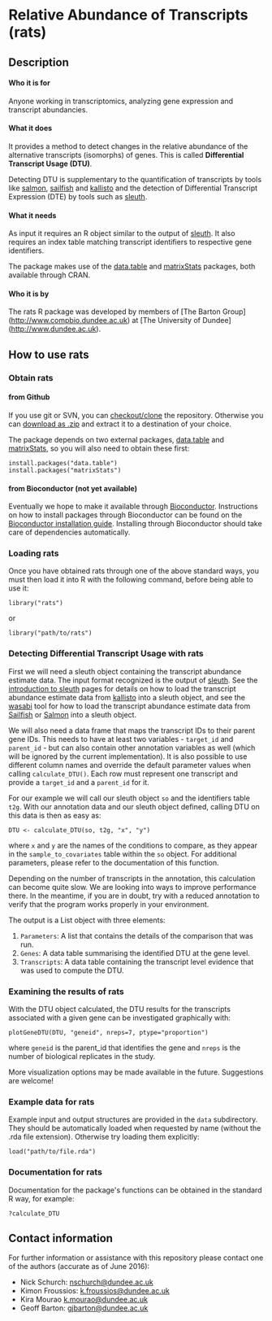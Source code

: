 # Relative Abundance of Transcripts (rats)

## Description

#### Who it is for

Anyone working in transcriptomics, analyzing gene expression and transcript abundancies.

#### What it does

It provides a method to detect changes in the relative abundance of the alternative transcripts (isomorphs) of genes. This is called **Differential Transcript Usage (DTU)**.  

Detecting DTU is supplementary to the quantification of transcripts by tools like [salmon](http://combine-lab.github.io/salmon/), [sailfish](http://www.cs.cmu.edu/~ckingsf/software/sailfish/) and [kallisto](http://pachterlab.github.io/kallisto/) and the detection of Differential Transcript Expression (DTE) by tools such as [sleuth](http://pachterlab.github.io/sleuth/).

#### What it needs

As input it requires an R object similar to the output of [sleuth](http://pachterlab.github.io/sleuth/). It also requires an index table matching transcript identifiers to respective gene identifiers.  

The package makes use of the [data.table](https://cran.r-project.org/web/packages/data.table/index.html) and [matrixStats](https://cran.r-project.org/web/packages/matrixStats/index.html) packages, both available through CRAN.

#### Who it is by

The rats R package was developed by members of [The Barton Group] (http://www.compbio.dundee.ac.uk) at [The University of Dundee] (http://www.dundee.ac.uk).


## How to use rats

### Obtain rats

#### from Github

If you use git or SVN, you can [checkout/clone](https://github.com/nickschurch/Rats.git) the repository. Otherwise you can [download as .zip](https://github.com/nickschurch/Rats/archive/master.zip) and extract it to a destination of your choice.

The package depends on two external packages, [data.table](https://cran.r-project.org/web/packages/data.table/index.html) and [matrixStats](https://cran.r-project.org/web/packages/matrixStats/index.html), so you will also need to obtain these first:

```{r eval=FALSE}
install.packages("data.table")
install.packages("matrixStats")
```

#### from Bioconductor (not yet available)

Eventually we hope to make it available through [Bioconductor](https://bioconductor.org/). Instructions on how to install packages through Bioconductor can be found on the [Bioconductor installation guide](https://www.bioconductor.org/install/). Installing through Bioconductor should take care of dependencies automatically.

### Loading rats

Once you have obtained rats through one of the above standard ways, you must then load it into R with the following command, before being able to use it:

```{r eval=FALSE}
library("rats")
```

or 

```{r eval=FALSE}
library("path/to/rats")
```

### Detecting Differential Transcript Usage with rats

First we will need a sleuth object containing the transcript abundance estimate data. The input format recognized is the output of
[sleuth](http://pachterlab.github.io/sleuth/). See the [introduction to sleuth](https://rawgit.com/pachterlab/sleuth/master/inst/doc/intro.html) pages for details on how to load the transcript abundance estimate data from [kallisto](https://pachterlab.github.io/kallisto/) into a sleuth object, and see the [wasabi](https://github.com/COMBINE-lab/wasabi) tool for how to load the transcript abundance estimate data from   [Sailfish](https://github.com/kingsfordgroup/sailfish) or [Salmon](https://github.com/COMBINE-lab/salmon) into a sleuth object.

We will also need a data frame that maps the transcript IDs to their parent gene IDs. This needs to have at least two variables - `target_id` and `parent_id` - but can also contain other annotation variables as well (which will be ignored by the current implementation). It is also possible to use different column names and override the default parameter values when calling `calculate_DTU()`. Each row must represent one transcript and provide a `target_id` and a `parent_id` for it.

For our example we will call our sleuth object `so` and the identifiers table `t2g`. 
With our annotation data and our sleuth object defined, calling DTU on this data is then as easy as:

```{r eval=FALSE}
DTU <- calculate_DTU(so, t2g, "x", "y")
```

where `x` and `y` are the names of the conditions to compare, as they appear in the `sample_to_covariates` table within the `so` object. For additional parameters, please refer to the documentation of this function.

Depending on the number of transcripts in the annotation, this calculation can become quite slow. We are looking into ways to improve performance there. In the meantime, if you are in doubt, try with a reduced annotation to verify that the program works properly in your environment.

The output is a List object with three elements: 

1. `Parameters`: A list that contains the details of the comparison that was run.
2. `Genes`: A data table summarising the identified DTU at the gene level.
3. `Transcripts`: A data table containing the transcript level evidence that was used to compute the DTU.

### Examining the results of rats

With the DTU object calculated, the DTU results for the transcripts associated with a given gene can be investigated graphically with:

```{r eval=FALSE}
plotGeneDTU(DTU, "geneid", nreps=7, ptype="proportion")
```

where `geneid` is the parent_id that identifies the gene and `nreps` is the number of biological replicates in the study.

More visualization options may be made available in the future. Suggestions are welcome!

### Example data for rats

Example input and output structures are provided in the `data` subdirectory. They should be automatically loaded when requested by name (without the .rda file extension). Otherwise try loading them explicitly:

```{r eval=FALSE}
load("path/to/file.rda")
```

### Documentation for rats

Documentation for the package's functions can be obtained in the standard R way, for example:

```{r eval=FALSE}
?calculate_DTU
```


## Contact information

For further information or assistance with this repository please contact one of the authors (accurate as of June 2016):

* Nick Schurch: <nschurch@dundee.ac.uk>
* Kimon Froussios: <k.froussios@dundee.ac.uk>
* Kira Mourao <k.mourao@dundee.ac.uk>
* Geoff Barton: <gjbarton@dundee.ac.uk>
